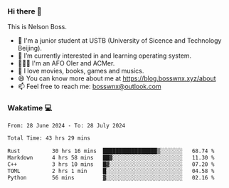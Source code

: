 ### Hi there 👋

<!--
**bosswnx/bosswnx** is a ✨ _special_ ✨ repository because its `README.md` (this file) appears on your GitHub profile.

Here are some ideas to get you started:

- 🔭 I’m currently working on ...
- 🌱 I’m currently learning ...
- 👯 I’m looking to collaborate on ...
- 🤔 I’m looking for help with ...
- 💬 Ask me about ...
- 📫 How to reach me: ...
- 😄 Pronouns: ...
- ⚡ Fun fact: ...
-->

This is Nelson Boss.

- 🏫 I'm a junior student at USTB (University of Sicence and Technology Beijing).
- 🌱 I’m currently interested in and learning operating system.
- 🧑🏻‍💻 I'm an AFO OIer and ACMer.
- 🥰 I love movies, books, games and musics.
- 😄 You can know more about me at https://blog.bosswnx.xyz/about
- 📫 Feel free to reach me: bosswnx@outlook.com

### Wakatime 💻

<!--START_SECTION:waka-->

```txt
From: 28 June 2024 - To: 28 July 2024

Total Time: 43 hrs 29 mins

Rust          30 hrs 16 mins  █████████████████▒░░░░░░░   68.74 %
Markdown      4 hrs 58 mins   ██▓░░░░░░░░░░░░░░░░░░░░░░   11.30 %
C++           3 hrs 10 mins   █▓░░░░░░░░░░░░░░░░░░░░░░░   07.20 %
TOML          2 hrs 1 min     █░░░░░░░░░░░░░░░░░░░░░░░░   04.58 %
Python        56 mins         ▓░░░░░░░░░░░░░░░░░░░░░░░░   02.16 %
```

<!--END_SECTION:waka-->

